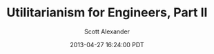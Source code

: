 ---
layout: podcast
title: "Utilitarianism for Engineers, Part II"
author: Scott Alexander
description: https://slatestarcodex.com/2013/04/27/utilitarianism-for-engineers-part-ii/
date: 2013-04-27 16:24:00 PDT
length: 374809
duration: 94
guid: utilitarianism-for-engineers-part-ii
---